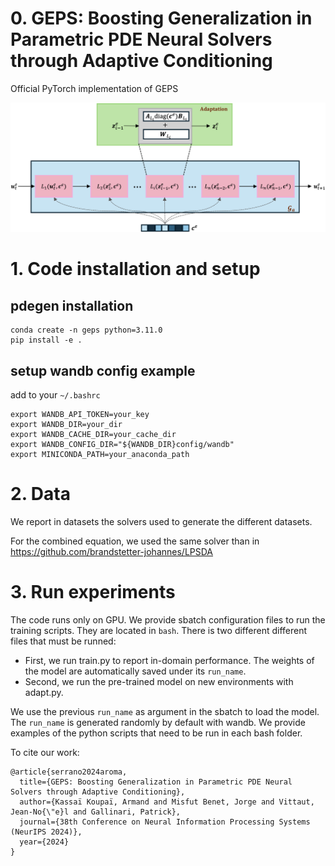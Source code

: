 # 0. GEPS: Boosting Generalization in Parametric PDE Neural Solvers through Adaptive Conditioning
Official PyTorch implementation of GEPS 

<p float="center">
  <img src="./assets/model_fig.png" width="800"/>
</p>

# 1. Code installation and setup
## pdegen installation
```
conda create -n geps python=3.11.0
pip install -e .
```

## setup wandb config example

add to your `~/.bashrc`
```
export WANDB_API_TOKEN=your_key
export WANDB_DIR=your_dir
export WANDB_CACHE_DIR=your_cache_dir
export WANDB_CONFIG_DIR="${WANDB_DIR}config/wandb"
export MINICONDA_PATH=your_anaconda_path
```

# 2. Data

We report in datasets the solvers used to generate the different datasets.

For the combined equation, we used the same solver than in https://github.com/brandstetter-johannes/LPSDA

# 3. Run experiments 

The code runs only on GPU. We provide sbatch configuration files to run the training scripts. They are located in `bash`. There is two different different files that must be runned:
* First, we run train.py to report in-domain performance. The weights of the model are automatically saved under its `run_name`.
* Second, we run the pre-trained model on new environments with adapt.py. 

We use the previous `run_name` as argument in the sbatch to load the model. The `run_name` is generated randomly by default with wandb. We provide examples of the python scripts that need to be run in each bash folder.

To cite our work:

```
@article{serrano2024aroma,
  title={GEPS: Boosting Generalization in Parametric PDE Neural Solvers through Adaptive Conditioning},
  author={Kassaï Koupaï, Armand and Misfut Benet, Jorge and Vittaut, Jean-No{\"e}l and Gallinari, Patrick},
  journal={38th Conference on Neural Information Processing Systems (NeurIPS 2024)},
  year={2024}
}
```